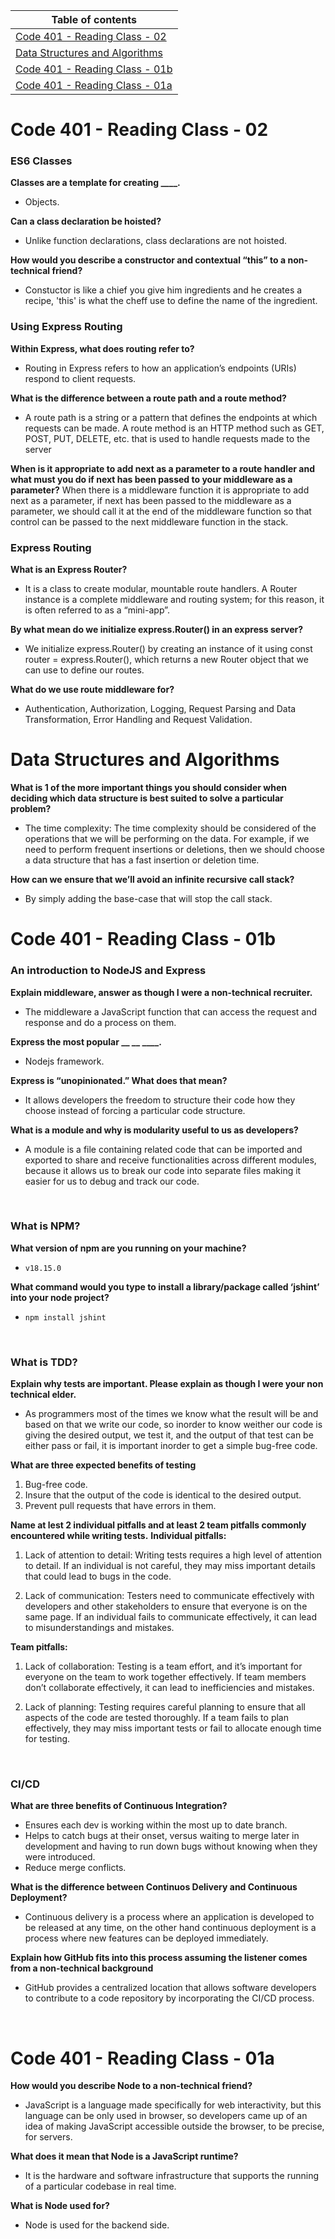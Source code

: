 Table of contents                                                                                                        | 
-------------------------------------------------------------------------------------------------------------------------|
[Code 401 - Reading Class - 02](https://github.com/Helmi-Qatqat/reading-notes/tree/main#code-401---reading-class---02)   |
[Data Structures and Algorithms](https://github.com/Helmi-Qatqat/reading-notes/tree/main#data-structures-and-algorithms) |
[Code 401 - Reading Class - 01b](https://github.com/Helmi-Qatqat/reading-notes/tree/main#code-401---reading-class---01b) |
[Code 401 - Reading Class - 01a](https://github.com/Helmi-Qatqat/reading-notes/tree/main#code-401---reading-class---01a) |

# Code 401 - Reading Class - 02

### ES6 Classes

**Classes are a template for creating ____.**
- Objects.

**Can a class declaration be hoisted?**
- Unlike function declarations, class declarations are not hoisted.

**How would you describe a constructor and contextual “this” to a non-technical friend?**
- Constuctor is like a chief you give him ingredients and he creates a recipe, 'this' is what the cheff use to define the name of the ingredient.

### Using Express Routing

**Within Express, what does routing refer to?**
- Routing in Express refers to how an application’s endpoints (URIs) respond to client requests.

**What is the difference between a route path and a route method?**
- A route path is a string or a pattern that defines the endpoints at which requests can be made. A route method is an HTTP method such as GET, POST, PUT, DELETE, etc. that is used to handle requests made to the server

**When is it appropriate to add next as a parameter to a route handler and what must you do if next has been passed to your middleware as a parameter?**
When there is a middleware function it is appropriate to add next as a parameter, if next has been passed to the middleware as a parameter, we should call it at the end of the middleware function so that control can be passed to the next middleware function in the stack.


### Express Routing

**What is an Express Router?**
- It is a class to create modular, mountable route handlers. A Router instance is a complete middleware and routing system; for this reason, it is often referred to as a “mini-app”.

**By what mean do we initialize express.Router() in an express server?**
- We initialize express.Router() by creating an instance of it using const router = express.Router(), which returns a new Router object that we can use to define our routes.

**What do we use route middleware for?**
- Authentication, Authorization, Logging, Request Parsing and Data Transformation, Error Handling and Request Validation.

# Data Structures and Algorithms

**What is 1 of the more important things you should consider when deciding which data structure is best suited to solve a particular problem?**

- The time complexity: The time complexity should be considered of the operations that we will be performing on the data. For example, if we need to perform frequent insertions or deletions, then we should choose a data structure that has a fast insertion or deletion time.

**How can we ensure that we’ll avoid an infinite recursive call stack?**
- By simply adding the base-case that will stop the call stack.

# Code 401 - Reading Class - 01b

### An introduction to NodeJS and Express

**Explain middleware, answer as though I were a non-technical recruiter.**
- The middleware a JavaScript function that can access the request and response and do a process on them.

**Express the most popular __ __ ____.**
- Nodejs framework.

**Express is “unopinionated.” What does that mean?**
- It allows developers the freedom to structure their code how they choose instead of forcing a particular code structure.

**What is a module and why is modularity useful to us as developers?**
- A module is a file containing related code that can be imported and exported to share and receive functionalities across different modules, because it allows us to break our code into separate files making it easier for us to debug and track our code.

<br>

### What is NPM?

**What version of npm are you running on your machine?**
-  `v18.15.0`

**What command would you type to install a library/package called ‘jshint’ into your node project?**
- `npm install jshint`

<br>

### What is TDD?

**Explain why tests are important. Please explain as though I were your non technical elder.**
- As programmers most of the times we know what the result will be and based on that we write our code, so inorder to know weither our code is giving the desired output, we test it, and the output of that test can be either pass or fail, it is important inorder to get a simple bug-free code. 

**What are three expected benefits of testing**
1. Bug-free code.
2. Insure that the output of the code is identical to the desired output.
3. Prevent pull requests that have errors in them.

**Name at lest 2 individual pitfalls and at least 2 team pitfalls commonly encountered while writing tests.**
**Individual pitfalls:**

1. Lack of attention to detail: Writing tests requires a high level of attention to detail. If an individual is not careful, they may miss important details that could lead to bugs in the code.

2. Lack of communication: Testers need to communicate effectively with developers and other stakeholders to ensure that everyone is on the same page. If an individual fails to communicate effectively, it can lead to misunderstandings and mistakes.

**Team pitfalls:**

1. Lack of collaboration: Testing is a team effort, and it’s important for everyone on the team to work together effectively. If team members don’t collaborate effectively, it can lead to inefficiencies and mistakes.

2. Lack of planning: Testing requires careful planning to ensure that all aspects of the code are tested thoroughly. If a team fails to plan effectively, they may miss important tests or fail to allocate enough time for testing.


<br>

### CI/CD

**What are three benefits of Continuous Integration?**
- Ensures each dev is working within the most up to date branch.
- Helps to catch bugs at their onset, versus waiting to merge later in development and having to run down bugs without knowing when they were introduced.
- Reduce merge conflicts.

**What is the difference between Continuos Delivery and Continuous Deployment?**
- Continuous delivery is a process where an application is developed to be released at any time, on the other hand continuous deployment is a process where new features can be deployed immediately.

**Explain how GitHub fits into this process assuming the listener comes from a non-technical background**
- GitHub provides a centralized location that allows software developers to contribute to a code repository by incorporating the CI/CD process.

<br>

# Code 401 - Reading Class - 01a

**How would you describe Node to a non-technical friend?** 
- JavaScript is a language  made specifically for web interactivity, but this language can be only used in browser, so developers came up of an idea of making JavaScript accessible outside the browser, to be precise, for servers.

**What does it mean that Node is a JavaScript runtime?**
- It is the hardware and software infrastructure that supports the running of a particular codebase in real time.

**What is Node used for?**
- Node is used for the backend side.

